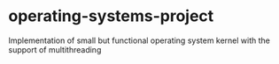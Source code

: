# operating-systems-project
Implementation of small but functional operating system kernel with the support of multithreading
